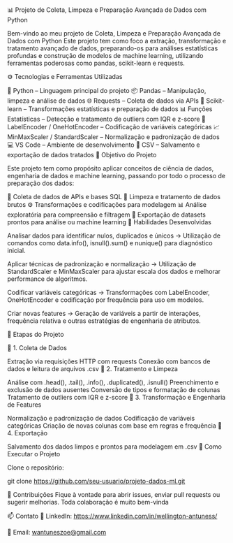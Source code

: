 📊 Projeto de Coleta, Limpeza e Preparação Avançada de Dados com Python

Bem-vindo ao meu projeto de Coleta, Limpeza e Preparação Avançada de Dados com Python Este projeto tem como foco a extração, transformação e tratamento avançado de dados, preparando-os para análises estatísticas profundas e construção de modelos de machine learning, utilizando ferramentas poderosas como pandas, scikit-learn e requests.

⚙️ Tecnologias e Ferramentas Utilizadas

🐍 Python – Linguagem principal do projeto
📦 Pandas – Manipulação, limpeza e análise de dados
🌐 Requests – Coleta de dados via APIs
🧮 Scikit-learn – Transformações estatísticas e preparação de dados
📊 Funções Estatísticas – Detecção e tratamento de outliers com IQR e z-score
🧠 LabelEncoder / OneHotEncoder – Codificação de variáveis categóricas
📈 MinMaxScaler / StandardScaler – Normalização e padronização de dados
💻 VS Code – Ambiente de desenvolvimento
💾 CSV – Salvamento e exportação de dados tratados
🎯 Objetivo do Projeto

Este projeto tem como propósito aplicar conceitos de ciência de dados, engenharia de dados e machine learning, passando por todo o processo de preparação dos dados:

🔄 Coleta de dados de APIs e bases SQL
🧹 Limpeza e tratamento de dados brutos
⚙️ Transformações e codificações para modelagem
📊 Análise exploratória para compreensão e filtragem
💾 Exportação de datasets prontos para análise ou machine learning
🧠 Habilidades Desenvolvidas

Analisar dados para identificar nulos, duplicados e únicos
→ Utilização de comandos como data.info(), isnull().sum() e nunique() para diagnóstico inicial.

Aplicar técnicas de padronização e normalização
→ Utilização de StandardScaler e MinMaxScaler para ajustar escala dos dados e melhorar performance de algoritmos.

Codificar variáveis categóricas
→ Transformações com LabelEncoder, OneHotEncoder e codificação por frequência para uso em modelos.

Criar novas features → Geração de variáveis a partir de interações, frequência relativa e outras estratégias de engenharia de atributos.

🧠 Etapas do Projeto

🔽 1. Coleta de Dados

Extração via requisições HTTP com requests
Conexão com bancos de dados e leitura de arquivos .csv
🧹 2. Tratamento e Limpeza

Análise com .head(), .tail(), .info(), .duplicated(), .isnull()
Preenchimento e exclusão de dados ausentes
Conversão de tipos e formatação de colunas
Tratamento de outliers com IQR e z-score
🔄 3. Transformação e Engenharia de Features

Normalização e padronização de dados
Codificação de variáveis categóricas
Criação de novas colunas com base em regras e frequência
💾 4. Exportação

Salvamento dos dados limpos e prontos para modelagem em .csv
🚀 Como Executar o Projeto

Clone o repositório:

git clone https://github.com/seu-usuario/projeto-dados-ml.git

🤝 Contribuições
Fique à vontade para abrir issues, enviar pull requests ou sugerir melhorias.
Toda colaboração é muito bem-vinda

📫 Contato
💼 LinkedIn: https://www.linkedin.com/in/wellington-antuness/

📧 Email: wantuneszoe@gmail.com
